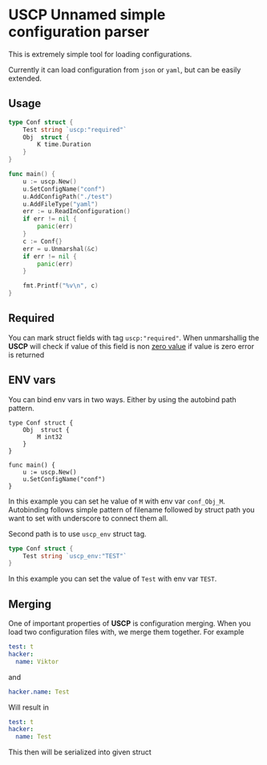 # USCP Unnamed simple configuration parser

This is extremely simple tool for loading configurations.

Currently it can load configuration from `json` or `yaml`, but can be easily extended.

## Usage

```go
type Conf struct {
	Test string `uscp:"required"`
	Obj  struct {
		K time.Duration
	}
}

func main() {
	u := uscp.New()
	u.SetConfigName("conf")
	u.AddConfigPath("./test")
	u.AddFileType("yaml")
	err := u.ReadInConfiguration()
	if err != nil {
		panic(err)
	}
	c := Conf{}
	err = u.Unmarshal(&c)
	if err != nil {
		panic(err)
	}

	fmt.Printf("%v\n", c)
}
```

## Required
You can mark struct fields with tag `uscp:"required"`.
When unmarshallig the **USCP** will check if value of this field is non [zero value](https://go.dev/ref/spec#The_zero_value)
if value is zero error is returned

## ENV vars
You can bind env vars in two ways.
Either by using the autobind path pattern.
```
type Conf struct {
	Obj  struct {
		M int32
	}
}

func main() {
	u := uscp.New()
	u.SetConfigName("conf")
}
```
In this example you can set he value of `M` with env var `conf_Obj_M`.
Autobinding follows simple pattern of filename followed by struct path you want to set with underscore to connect them all. 

Second path is to use `uscp_env` struct tag.
```go
type Conf struct {
	Test string `uscp_env:"TEST"`
}
```
In this example you can set the value of `Test` with env var `TEST`.


## Merging
One of important properties of **USCP** is configuration merging.
When you load two configuration files with, we merge them together.
For example
```yaml
test: t
hacker:
  name: Viktor
```
and
```yaml
hacker.name: Test
```
Will result in 
```yaml
test: t
hacker:
  name: Test
```
This then will be serialized into given struct
